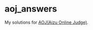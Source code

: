 aoj_answers
===========

My solutions for [AOJ(Aizu Online Judge)](http://judge.u-aizu.ac.jp/onlinejudge/).
